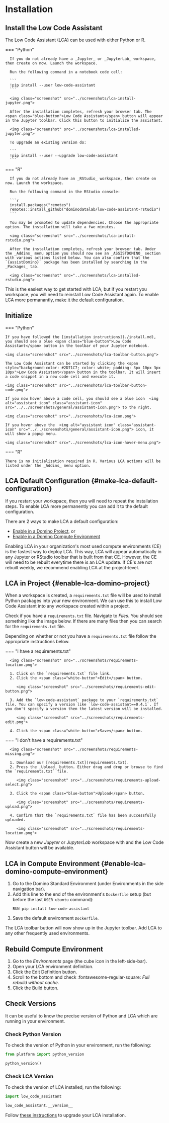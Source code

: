# Installation

## Install the Low Code Assistant

The Low Code Assistant (LCA) can be used with either Python or R.

=== "Python"

      If you do not already have a _Jupyter_ or _JupyterLab_ workspace, then create on now. Launch the workspace.

      Run the following command in a notebook code cell:

      ```
      !pip install --user low-code-assistant
      ```

      <img class="screenshot" src="../screenshots/lca-install-jupyter.png">

      After the installation completes, refresh your browser tab. The <span class="blue-button">Low Code Assistant</span> button will appear in the Jupyter toolbar. Click this button to initialize the assistant.

      <img class="screenshot" src="../screenshots/lca-installed-jupyter.png">

      To upgrade an existing version do:

      ```
      !pip install --user --upgrade low-code-assistant
      ```

=== "R"

      If you do not already have an _RStudio_ workspace, then create on now. Launch the workspace.

      Run the following command in the RStudio console:

      ```r
      install.packages("remotes")
      remotes::install_github("dominodatalab/low-code-assistant-rstudio")
      ```

      You may be prompted to update dependencies. Choose the appropriate option. The installation will take a fwe minutes.

      <img class="screenshot" src="../screenshots/lca-install-rstudio.png">

      After the installation completes, refresh your browser tab. Under the _Addins_ menu option you should now see an _ASSISTDOMINO_ section with various actions listed below. You can also confirm that the `{assistDomino}` package has been installed by searching in the _Packages_ tab.

      <img class="screenshot" src="../screenshots/lca-installed-rstudio.png">

This is the easiest way to get started with LCA, but if you restart you workspace, you will need to reinstall Low Code Assistant again. To enable LCA more permanantly, [make it the default configuration](#make-lca-default-configuration).

## Initialize

=== "Python"

    If you have followed the [installation instructions](./install.md), you should see a blue <span class="blue-button">Low Code Assistant</span> button in the toolbar of your Jupyter notebook.

    <img class="screenshot" src="../screenshots/lca-toolbar-button.png">

    The Low Code Assistant can be started by clicking the <span style="background-color: #2D71C7; color: white; padding: 3px 10px 3px 10px">Low Code Assistant</span> button in the toolbar. It will insert a code snippet in a new code cell and execute it.

    <img class="screenshot" src="../screenshots/lca-toolbar-button-code.png">

    If you now hover above a code cell, you should see a blue icon  <img alt="assistant icon" class="assistant-icon" src="../../screenshots/general/assistant-icon.png"> to the right.

    <img class="screenshot" src="../screenshots/lca-icon.png">

    If you hover above the  <img alt="assistant icon" class="assistant-icon" src="../../screenshots/general/assistant-icon.png"> icon, it will show a popup menu.

    <img class="screenshot" src="../screenshots/lca-icon-hover-menu.png">

=== "R"

    There is no initialization required in R. Various LCA actions will be listed under the _Addins_ menu option.

## LCA Default Configuration {#make-lca-default-configuration}

If you restart your workspace, then you will need to repeat the installation steps. To enable LCA more permanently you can add it to the default configuration.

There are 2 ways to make LCA a default configuration:

 * [Enable in a Domino Project](#enable-lca-domino-project), or
 * [Enable in a Domino Compute Environment](#enable-lca-domino-compute-environment)

Enabling LCA in your organization's most used compute environments (CE) is the fastest way to deploy LCA. This way, LCA will appear automatically in any Jupyter or RStudio toolbar that is built from that CE. However, the CE will need to be rebuilt everytime there is an LCA update. If CE's are not rebuilt weekly, we recommend enabling LCA at the project-level.

## LCA in Project {#enable-lca-domino-project}

When a workspace is created, a `requirements.txt` file will be used to install Python packages into your new environment. 
We can use this to install Low Code Assistant into any workspace created within a project.

Check if you have a `requirements.txt` file. Navigate to _Files_. You should see something like the image below. If there are many files then you can search for the `requirements.txt` file.

Depending on whether or not you have a `requirements.txt` file follow the appropriate instructions below.

=== "I have a requirements.txt"

      <img class="screenshot" src="../screenshots/requirements-location.png">

      1. Click on the `requirements.txt` file link.
      2. Click the <span class="white-button">Edit</span> button.

         <img class="screenshot" src="../screenshots/requirements-edit-button.png">

      3. Add the `low-code-assistant` package to your `requirements.txt` file. You can specify a version like `low-code-assistant==0.4.1`. If you don't specify a version then the latest version will be installed.

         <img class="screenshot" src="../screenshots/requirements-edit.png">

      4. Click the <span class="white-button">Save</span> button.

=== "I don't have a requirements.txt"

      <img class="screenshot" src="../screenshots/requirements-missing.png">

      1. Download our [requirements.txt](requirements.txt).
      2. Press the _Upload_ button. Either drag and drop or browse to find the `requirements.txt` file.

         <img class="screenshot" src="../screenshots/requirements-upload-select.png">

      3. Click the <span class="blue-button">Upload</span> button.
      
         <img class="screenshot" src="../screenshots/requirements-upload.png">

      4. Confirm that the `requirements.txt` file has been successfully uploaded.

         <img class="screenshot" src="../screenshots/requirements-location.png">

Now create a new _Jupyter_ or _JupyterLab_ workspace with and the Low Code Assistant button will be available.

## LCA in Compute Environment {#enable-lca-domino-compute-environment}

1. Go to the Domino Standard Environment (under Environments in the side navigation bar).
2. Add this line to the end of the environment's `Dockerfile` setup (but before the last `USER ubuntu` command):
    ```
    RUN pip install low-code-assistant
    ```
3. Save the default environment `Dockerfile`.

The LCA toolbar button will now show up in the Jupyter toolbar. Add LCA to any other frequently used environments.

## Rebuild Compute Environment

1. Go to the _Environments_ page (the cube icon in the left-side-bar).
2. Open your LCA environment definition.
3. Click the <span class="white-button">Edit Definition</span> button.
4. Scroll to the bottom and check :fontawesome-regular-square: _Full rebuild without cache_.
5. Click the <span class="white-button">Build</span> button.

## Check Versions

It can be useful to know the precise version of Python and LCA which are running in your environment.

### Check Python Version

To check the version of Python in your environment, run the following:

```python
from platform import python_version

python_version()
```

### Check LCA Version

To check the version of LCA installed, run the following:

```python
import low_code_assistant

low_code_assistant.__version__
```

Follow [these instructions](#enabling-low-code-assistant-in-jupyter) to upgrade your LCA installation.